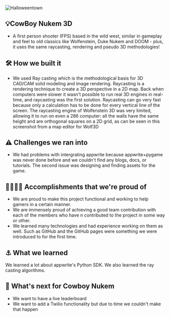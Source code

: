 ![Halloweentown](https://user-images.githubusercontent.com/81790585/196029212-80ae8345-d3ed-4e7a-8b3b-cbfd35cc37a1.gif)

## 💡CowBoy Nukem 3D
- A first person shooter (FPS) based in the wild west, similar in gameplay and feel to old classics like Wolfenstein, Duke Nukem and DOOM - plus, it uses   the same raycasting, rendering and pseudo 3D methodologies!

## 🛠️ How we built it
- We used Ray casting which is the methodological basis for 3D CAD/CAM solid modeling and image rendering. Raycasting is a rendering technique to create a   3D perspective in a 2D map. Back when computers were slower it wasn't possible to run real 3D engines in real-time, and raycasting was the first           solution. Raycasting can go very fast because only a calculation has to be done for every vertical line of the screen. The raycasting engine of           Wolfenstein 3D was very limited, allowing it to run on even a 286 computer: all the walls have the same height and are orthogonal squares on a 2D grid,   as can be seen in this screenshot from a map editor for Wolf3D

## ⚠️ Challenges we ran into
- We had problems with intergrating appwrite because appwrite+pygame was never done before and 
  we couldn't find any blogs, docs, or tutorials. The second issue was designing and finding assets for 
  the game.

## 👩‍💼🧑‍💻 Accomplishments that we're proud of
- We are proud to make this project functional and working to help gamers in a certain manner.
- We are immensely proud of achieving a good team contribution with each of the members who have n 
   contributed to the project in some way or other.
- We learned many technologies and had experience working on them as well. Such as GitHub and the 
  GitHub pages were something we were introduced to for the first time.

## ⚓ What we learned
We learned a lot about appwrite's Python SDK. We also learned the ray casting algorithms.

## 🤝 What's next for Cowboy Nukem
- We want to have a live leaderboard
- We want to add a Twilio functionality but due to time we couldn't make that happen



